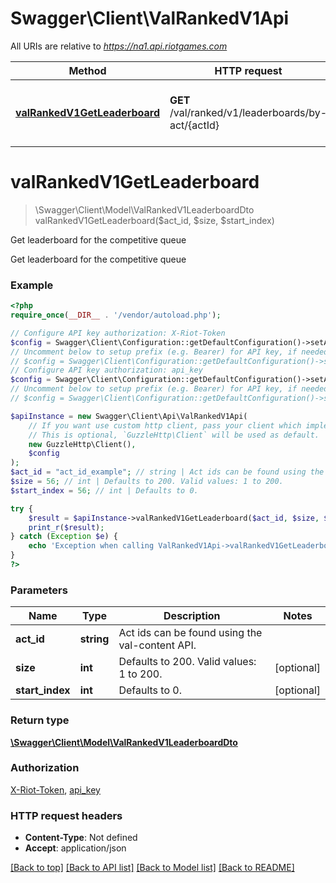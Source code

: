 # Swagger\Client\ValRankedV1Api

All URIs are relative to *https://na1.api.riotgames.com*

Method | HTTP request | Description
------------- | ------------- | -------------
[**valRankedV1GetLeaderboard**](ValRankedV1Api.md#valRankedV1GetLeaderboard) | **GET** /val/ranked/v1/leaderboards/by-act/{actId} | Get leaderboard for the competitive queue


# **valRankedV1GetLeaderboard**
> \Swagger\Client\Model\ValRankedV1LeaderboardDto valRankedV1GetLeaderboard($act_id, $size, $start_index)

Get leaderboard for the competitive queue

Get leaderboard for the competitive queue

### Example
```php
<?php
require_once(__DIR__ . '/vendor/autoload.php');

// Configure API key authorization: X-Riot-Token
$config = Swagger\Client\Configuration::getDefaultConfiguration()->setApiKey('X-Riot-Token', 'YOUR_API_KEY');
// Uncomment below to setup prefix (e.g. Bearer) for API key, if needed
// $config = Swagger\Client\Configuration::getDefaultConfiguration()->setApiKeyPrefix('X-Riot-Token', 'Bearer');
// Configure API key authorization: api_key
$config = Swagger\Client\Configuration::getDefaultConfiguration()->setApiKey('api_key', 'YOUR_API_KEY');
// Uncomment below to setup prefix (e.g. Bearer) for API key, if needed
// $config = Swagger\Client\Configuration::getDefaultConfiguration()->setApiKeyPrefix('api_key', 'Bearer');

$apiInstance = new Swagger\Client\Api\ValRankedV1Api(
    // If you want use custom http client, pass your client which implements `GuzzleHttp\ClientInterface`.
    // This is optional, `GuzzleHttp\Client` will be used as default.
    new GuzzleHttp\Client(),
    $config
);
$act_id = "act_id_example"; // string | Act ids can be found using the val-content API.
$size = 56; // int | Defaults to 200. Valid values: 1 to 200.
$start_index = 56; // int | Defaults to 0.

try {
    $result = $apiInstance->valRankedV1GetLeaderboard($act_id, $size, $start_index);
    print_r($result);
} catch (Exception $e) {
    echo 'Exception when calling ValRankedV1Api->valRankedV1GetLeaderboard: ', $e->getMessage(), PHP_EOL;
}
?>
```

### Parameters

Name | Type | Description  | Notes
------------- | ------------- | ------------- | -------------
 **act_id** | **string**| Act ids can be found using the val-content API. |
 **size** | **int**| Defaults to 200. Valid values: 1 to 200. | [optional]
 **start_index** | **int**| Defaults to 0. | [optional]

### Return type

[**\Swagger\Client\Model\ValRankedV1LeaderboardDto**](../Model/ValRankedV1LeaderboardDto.md)

### Authorization

[X-Riot-Token](../../README.md#X-Riot-Token), [api_key](../../README.md#api_key)

### HTTP request headers

 - **Content-Type**: Not defined
 - **Accept**: application/json

[[Back to top]](#) [[Back to API list]](../../README.md#documentation-for-api-endpoints) [[Back to Model list]](../../README.md#documentation-for-models) [[Back to README]](../../README.md)

